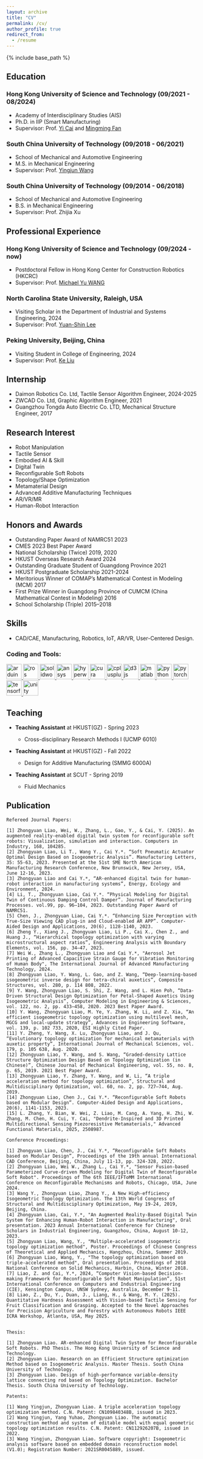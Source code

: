 ```yaml
---
layout: archive
title: "CV"
permalink: /cv/
author_profile: true
redirect_from:
  - /resume
---
```


{% include base_path %}


## Education
### Hong Kong University of Science and Technology (09/2021 - 08/2024)
- Academy of Interdisciplinary Studies (AIS)
- Ph.D. in IIP (Smart Manufacturing)
- Supervisor: Prof. [Yi Cai](https://facultyprofiles.hkust-gz.edu.cn/faculty-personal-page/CAI-Yi/yicai) and [Mingming Fan](https://www.mingmingfan.com/)

### South China University of Technology (09/2018 - 06/2021)
- School of Mechanical and Automotive Engineering
- M.S. in Mechanical Engineering
- Supervisor: Prof. [Yingjun Wang](https://www.yingjun.group/75)

### South China University of Technology (09/2014 - 06/2018)
- School of Mechanical and Automotive Engineering
- B.S. in Mechanical Engineering
- Supervisor: Prof. Zhijia Xu

## Professional Experience

### Hong Kong University of Science and Technology (09/2024 - now)
- Postdoctoral Fellow in Hong Kong Center for Construction Robotics (HKCRC)
- Supervisor: Prof. [Michael Yu WANG](https://seng.hkust.edu.hk/about/people/faculty/michael-yu-wang)
  
### North Carolina State University, Raleigh, USA
- Visiting Scholar in the Department of Industrial and Systems Engineering, 2024
- Supervisor: Prof. [Yuan-Shin Lee](https://ise.ncsu.edu/people/yslee/)

### Peking University, Beijing, China
- Visiting Student in College of Engineering, 2024
- Supervisor: Prof. [Ke Liu](http://www2.coe.pku.edu.cn/faculty/liuke/)

## Internship
- Daimon Robotics Co. Ltd, Tactile Sensor Algorithm Engineer, 2024-2025
- ZWCAD Co. Ltd, Graphic Algorithm Engineer, 2021
- Guangzhou Tongda Auto Electric Co. LTD, Mechanical Structure Engineer, 2017

## Research Interest
- Robot Manipulation
- Tactile Sensor
- Embodied AI & Skill
- Digital Twin
- Reconfigurable Soft Robots
- Topology/Shape Optimization
- Metamaterial Design
- Advanced Additive Manufacturing Techniques
- AR/VR/MR
- Human-Robot Interaction

## Honors and Awards
- Outstanding Paper Award of NAMRC51 2023
- CMES 2023 Best Paper Award
- National Scholarship (Twice) 2019, 2020
- HKUST Overseas Research Award 2024
- Outstanding Graduate Student of Guangdong Province 2021
- HKUST Postgraduate Scholarship 2021-2024
- Meritorious Winner of COMAP’s Mathematical Contest in Modeling (MCM) 2017
- First Prize Winner in Guangdong Province of CUMCM (China Mathematical Contest in Modeling) 2016
- School Scholarship (Triple) 2015–2018

## Skills
- CAD/CAE, Manufacturing, Robotics, IoT, AR/VR, User-Centered Design.

<h3 align="left">Coding and Tools:</h3>
<p align="left"> 
<a href="https://www.arduino.cc/" target="_blank" rel="noreferrer"> 
  <img src="https://raw.githubusercontent.com/devicons/devicon/master/icons/arduino/arduino-original.svg" alt="arduino" width="40" height="40"/> 
</a> <a href="https://www.ros.org/" target="_blank" rel="noreferrer"> 
  <img src="https://raw.githubusercontent.com/devicons/devicon/master/icons/ros/ros-original.svg" alt="ros" width="40" height="40"/> 
</a> 
  <a href="https://www.solidworks.com/" target="_blank" rel="noreferrer"> 
    <img src="https://img.icons8.com/color/452/solidworks.png" alt="solidworks" width="40" height="40"/> 
  </a> 
 <a href="https://www.ansys.com/" target="_blank" rel="noreferrer"> 
    <img src="https://github.com/user-attachments/assets/3dc5f520-b310-4c11-820e-9ec5e131255e" alt="ansys" width="40" height="40"/> 
</a>
  <a href="https://www.altair.com/hyperworks/" target="_blank" rel="noreferrer"> 
    <img src="https://github.com/user-attachments/assets/aa6b309e-a993-4529-83fa-b6d64068fc80" alt="hyperworks" width="40" height="40"/> 
  </a> 
  <a href="https://ultimaker.com/software/ultimaker-cura" target="_blank" rel="noreferrer"> 
    <img src="https://github.com/user-attachments/assets/87e98d4f-8cc3-4bcd-a28c-a937ac0435ef" alt="cura" width="40" height="40"/> 
  </a>   
  <a href="https://www.w3schools.com/cpp/" target="_blank" rel="noreferrer"> <img src="https://raw.githubusercontent.com/devicons/devicon/master/icons/cplusplus/cplusplus-original.svg" alt="cplusplus" width="40" height="40"/> </a> <a href="https://d3js.org/" target="_blank" rel="noreferrer"> <img src="https://raw.githubusercontent.com/devicons/devicon/master/icons/d3js/d3js-original.svg" alt="d3js" width="40" height="40"/> </a> <a href="https://www.mathworks.com/" target="_blank" rel="noreferrer"> <img src="https://upload.wikimedia.org/wikipedia/commons/2/21/Matlab_Logo.png" alt="matlab" width="40" height="40"/> </a> <a href="https://www.python.org" target="_blank" rel="noreferrer"> <img src="https://raw.githubusercontent.com/devicons/devicon/master/icons/python/python-original.svg" alt="python" width="40" height="40"/> </a> <a href="https://pytorch.org/" target="_blank" rel="noreferrer"> <img src="https://www.vectorlogo.zone/logos/pytorch/pytorch-icon.svg" alt="pytorch" width="40" height="40"/> </a> <a href="https://www.tensorflow.org" target="_blank" rel="noreferrer"> <img src="https://www.vectorlogo.zone/logos/tensorflow/tensorflow-icon.svg" alt="tensorflow" width="40" height="40"/> </a> <a href="https://unity.com/" target="_blank" rel="noreferrer"> <img src="https://www.vectorlogo.zone/logos/unity3d/unity3d-icon.svg" alt="unity" width="40" height="40"/> </a> 
</p>

## Teaching

- **Teaching Assistant** at HKUST(GZ) - Spring 2023
  - Cross-disciplinary Research Methods I (UCMP 6010)

- **Teaching Assistant** at HKUST(GZ) - Fall 2022
  - Design for Additive Manufacturing (SMMG 6000A)

- **Teaching Assistant** at SCUT - Spring 2019
  - Fluid Mechanics
    
## Publication

```
Refereed Journal Papers:

[1] Zhongyuan Liao, Wei, W., Zhang, L., Gao, Y., & Cai, Y. (2025). An augmented reality-enabled digital twin system for reconfigurable soft robots: Visualization, simulation and interaction. Computers in Industry, 168, 104285.
[2] Zhongyuan Liao, Li T., Wang Y., Cai Y.*. “Soft Pneumatic Actuator Optimal Design Based on Isogeometric Analysis”. Manufacturing Letters, 35: 55-63, 2023. Presented at the 51st SME North American Manufacturing Research Conference, New Brunswick, New Jersey, USA, June 12-16, 2023. 
[3] Zhongyuan Liao and Cai Y.*, “AR-enhanced digital twin for human-robot interaction in manufacturing systems”, Energy, Ecology and Environment, 2024.
[4] Li, T., Zhongyuan Liao, Cai Y.*. “Physical Modeling for Digital Twin of Continuous Damping Control Damper”. Journal of Manufacturing Processes. vol.99, pp. 96–104, 2023. Outstanding Paper Award of NAMRC51.
[5] Chen, J., Zhongyuan Liao, Cai Y.*. “Enhancing Size Perception with True-Size Viewing CAD plug-in and Cloud-enabled AR APP”. Computer-Aided Design and Applications, 20(6), 1128-1140, 2023.
[6] Zheng Y., Xiang J., Zhongyuan Liao, Li P., Cai X., Chen Z., and Huang J., “Hierarchical topology optimization with varying microstructural aspect ratios”, Engineering Analysis with Boundary Elements, vol. 156, pp. 34–47, 2023.
[7] Wei W., Zhang L., Zhongyuan Liao and Cai Y.*, "Aerosol Jet Printing of Advanced Capacitive Strain Gauge for Vibration Monitoring of Human Body", The International Journal of Advanced Manufacturing Technology, 2024.
[8] Zhongyuan Liao, Y. Wang, L. Gao, and Z. Wang, “Deep-learning-based isogeometric inverse design for tetra-chiral auxetics”, Composite Structures, vol. 280, p. 114 808, 2022.
[9] Y. Wang, Zhongyuan Liao, S. Shi, Z. Wang, and L. Hien Poh, “Data-Driven Structural Design Optimization for Petal-Shaped Auxetics Using Isogeometric Analysis”, Computer Modeling in Engineering & Sciences, vol. 122, no. 2, pp. 433–458, 2020. 2023 Best Paper Award.
[10] Y. Wang, Zhongyuan Liao, M. Ye, Y. Zhang, W. Li, and Z. Xia, “An efficient isogeometric topology optimization using multilevel mesh, MGCG and local-update strategy”, Advances in Engineering Software, vol. 139, p. 102 733, 2020, ESI Highly Cited Paper.
[11] Y. Zheng, Y. Wang, X. Lu, Zhongyuan Liao, and J. Qu, “Evolutionary topology optimization for mechanical metamaterials with auxetic property”, International Journal of Mechanical Sciences, vol. 179, p. 105 638, Aug. 2020.
[12] Zhongyuan Liao, Y. Wang, and S. Wang, “Graded-density Lattice Structure Optimization Design Based on Topology Optimization (in Chinese)”, Chinese Journal of Mechanical Engineering, vol. 55, no. 8, p. 65, 2019. 2021 Best Paper Award.
[13] Zhongyuan Liao, Y. Zhang, Y. Wang, and W. Li, “A triple acceleration method for topology optimization”, Structural and Multidisciplinary Optimization, vol. 60, no. 2, pp. 727–744, Aug. 2019.
[14] Zhongyuan Liao, Chen J., Cai Y.*. “Reconfigurable Soft Robots based on Modular Design”. Computer-Aided Design and Applications, 20(6), 1141-1153, 2023.
[15] L. Zhang, Y. Bian, W. Wei, Z. Liao, M. Cang, A. Yang, H. Zhi, W. Zhang, M. Chen, H. Cui, Y. Cai, "Dendrite-Inspired and 3D Printed Multidirectional Sensing Piezoresistive Metamaterials," Advanced Functional Materials, 2025, 2508987.

Conference Proceedings:

[1] Zhongyuan Liao, Chen, J., Cai Y.*, “Reconfigurable Soft Robots based on Modular Design”, Proceedings of the 19th annual International CAD Conference, Beijing, China, July 11-13, pp. 324-328, 2022.
[2] Zhongyuan Liao, Wei W., Zhang L., Cai Y.*, "Sensor Fusion-based Parameterized Curve-driven Modeling for Digital Twin of Reconfigurable Soft Robot". Proceedings of The 6th IEEE/IFToMM International Conference on Reconfigurable Mechanisms and Robots, Chicago, USA, June 2024.
[3] Wang Y., Zhongyuan Liao, Zhang Y., A New High-efficiency Isogeometric Topology Optimization. The 13th World Congress of Structural and Multidisciplinary Optimization, May 19-24, 2019, Beijing, China.
[4] Zhongyuan Liao, Cai, Y.*, "An Augmented Reality-Based Digital Twin System for Enhancing Human-Robot Interaction in Manufacturing", Oral presentation. 2023 Annual International Conference for Chinese Scholars in Industrial Engineering, Guangzhou, China, August 10-12, 2023.
[5] Zhongyuan Liao, Wang, Y., "Multiple-accelerated isogeometric topology optimization method", Poster. Proceedings of Chinese Congress of Theoretical and Applied Mechanics, Hangzhou, China, Summer 2019.
[6] Zhongyuan Liao, Wang, Y., "The topology optimization based on triple-accelerated method", Oral presentation. Proceedings of 2018 National Conference on Solid Mechanics, Harbin, China, Winter 2018.
[7] Liao, Z. and Cai, Y.*, 2024, “Computer Vision-based Decision-making Framework for Reconfigurable Soft Robot Manipulation”, 51st International Conference on Computers and Industrial Engineering (CIE), Kensington Campus, UNSW Sydney, Australia, December 9-11.
[8] Liao, Z., Du, Y., Duan, J., Liang, H., & Wang, M. Y. (2025). Quantitative Hardness Assessment with Vision-based Tactile Sensing for Fruit Classification and Grasping. Accepted to the Novel Approaches for Precision Agriculture and Forestry with Autonomous Robots IEEE ICRA Workshop, Atlanta, USA, May 2025.


Thesis:

[1] Zhongyuan Liao. AR-enhanced Digital Twin System for Reconfigurable Soft Robots. PhD Thesis. The Hong Kong University of Science and Technology.
[2] Zhongyuan Liao. Research on an Efficient Structure optimization Method based on Isogeometric Analysis. Master Thesis. South China University of Technology.
[3] Zhongyuan Liao. Design of high-performance variable-density lattice connecting rod based on Topology Optimization. Bachelor Thesis. South China University of Technology.

Patents:

[1] Wang Yingjun, Zhongyuan Liao. A triple acceleration topology optimization method. C.N. Patent: CN109840348B, issued in 2023.
[2] Wang Yingjun, Yang Yuhao, Zhongyuan Liao. The automatic construction method and system of editable model with equal geometric topology optimization results. C.N. Patent: CN112926207B, issued in 2022.
[3] Wang Yingjun, Zhongyuan Liao. Software copyright: Isogeometric analysis software based on embedded domain reconstruction model (V1.0); Registration Number: 2021SR0045889, issued.

```
